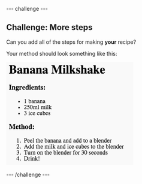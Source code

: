 \--- challenge \---

## Challenge: More steps

Can you add all of the steps for making **your** recipe?

Your method should look something like this:

![skærmbillede](images/recipe-more-method.png)

\--- /challenge \---